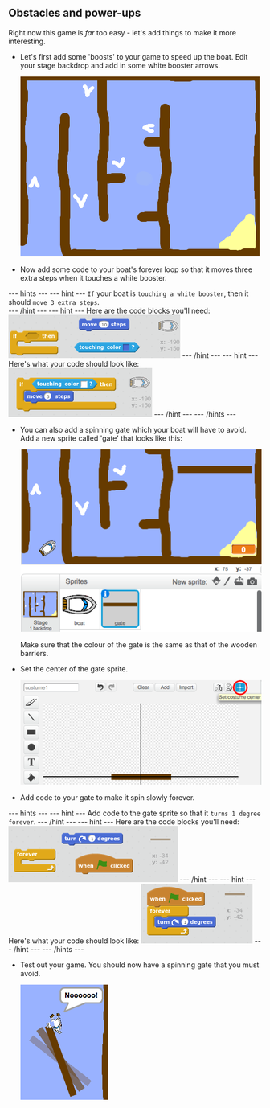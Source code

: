 ## Obstacles and power-ups

Right now this game is _far_ too easy - let's add things to make it more interesting.

+ Let's first add some 'boosts' to your game to speed up the boat. Edit your stage backdrop and add in some white booster arrows.

	![screenshot](images/boat-boost.png)

+ Now add some code to your boat's forever loop so that it moves three extra steps when it touches a white booster.

--- hints ---
--- hint ---
`If` your boat is `touching a white booster`, then it should `move 3 extra steps`.  
--- /hint ---
--- hint ---
Here are the code blocks you'll need:
![screenshot](images/boat-boost-blocks.png)
--- /hint ---
--- hint ---
Here's what your code should look like:
![screenshot](images/boat-boost-code.png)
--- /hint ---
--- /hints ---

+ You can also add a spinning gate which your boat will have to avoid. Add a new sprite called 'gate' that looks like this:

	![screenshot](images/boat-gate.png)

	Make sure that the colour of the gate is the same as that of the wooden barriers.

+ Set the center of the gate sprite.

	![screenshot](images/boat-center.png)

+ Add code to your gate to make it spin slowly forever.

--- hints ---
--- hint ---
Add code to the gate sprite so that it `turns 1 degree` `forever`.
--- /hint ---
--- hint ---
Here are the code blocks you'll need:
![screenshot](images/boat-spin-blocks.png)
--- /hint ---
--- hint ---
Here's what your code should look like:
![screenshot](images/boat-spin-code.png)
--- /hint ---
--- /hints ---


+ Test out your game. You should now have a spinning gate that you must avoid.

	![screenshot](images/boat-gate-test.png)
